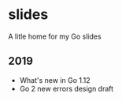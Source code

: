 # slides

A litle home for my Go slides 

## 2019

- What's new in Go 1.12
- Go 2 new errors design draft
